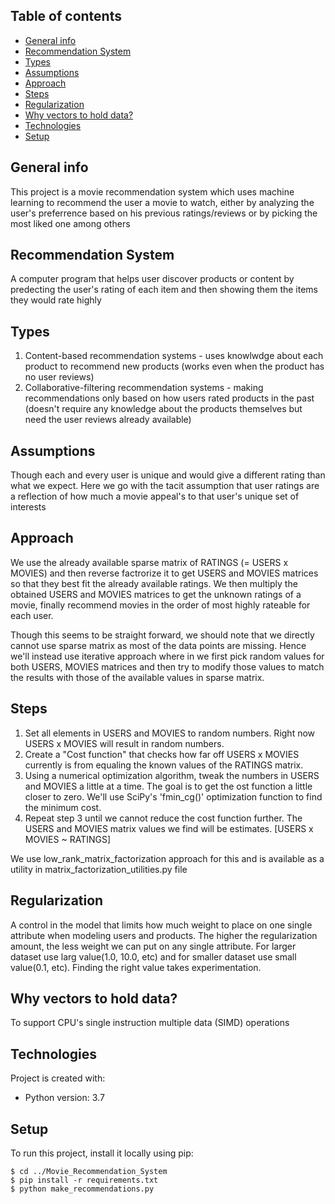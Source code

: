 ## Table of contents
* [General info](#general-info)
* [Recommendation System](#recommendation-system)
* [Types](#types)
* [Assumptions](#assumptions)
* [Approach](#approach)
* [Steps](#steps)
* [Regularization](#regularization)
* [Why vectors to hold data?](#why-vectors-to-hold-data)
* [Technologies](#technologies)
* [Setup](#setup)

## General info
This project is a movie recommendation system which uses machine learning to recommend the user a movie to watch, either by analyzing the user's preferrence based on his previous ratings/reviews or by picking the most liked one among others

## Recommendation System
A computer program that helps user discover products or content by predecting the user's rating of each item and then showing them the items they would rate highly

## Types
1. Content-based recommendation systems - uses knowlwdge about each product to recommend new products (works even when the product has no user reviews)
2. Collaborative-filtering recommendation systems - making recommendations only based on how users rated products in the past (doesn't require any knowledge about the products themselves but need the user reviews already available)

## Assumptions
Though each and every user is unique and would give a different rating than what we expect. Here we go with the tacit assumption that user ratings are a reflection of how much a movie appeal's to that user's unique set of interests

## Approach
We use the already available sparse matrix of RATINGS (= USERS x MOVIES) and then reverse factrorize it to get USERS and MOVIES matrices so that they best fit the already available ratings. We then multiply the obtained USERS and MOVIES matrices to get the unknown ratings of a movie, finally recommend movies in the order of most highly rateable for each user.

Though this seems to be straight forward, we should note that we directly cannot use sparse matrix as most of the data points are missing. Hence we'll instead use iterative approach where in we first pick random values for both USERS, MOVIES matrices and then try to modify those values to match the results with those of the available values in sparse matrix.

## Steps
1. Set all elements in USERS and MOVIES to random numbers. Right now USERS x MOVIES will result in random numbers.
2. Create a "Cost function" that checks how far off USERS x MOVIES currently is from equaling the known values of the RATINGS matrix.
3. Using a numerical optimization algorithm, tweak the numbers in USERS and MOVIES a little at a time. The goal is to get the ost function a little closer to zero. We'll use SciPy's 'fmin_cg()' optimization function to find the minimum cost.
4. Repeat step 3 until we cannot reduce the cost function further. The USERS and MOVIES matrix values we find will be estimates. [USERS x MOVIES ~ RATINGS]

We use low_rank_matrix_factorization approach for this and is available as a utility in matrix_factorization_utilities.py file

## Regularization
A control in the model that limits how much weight to place on one single attribute when modeling users and products. The higher the regularization amount, the less weight we can put on any single attribute. For larger dataset use larg value(1.0, 10.0, etc) and for smaller dataset use small value(0.1, etc). Finding the right value takes experimentation.

## Why vectors to hold data?
To support CPU's single instruction multiple data (SIMD) operations
	
## Technologies
Project is created with:
* Python version: 3.7
	
## Setup
To run this project, install it locally using pip:

```
$ cd ../Movie_Recommendation_System
$ pip install -r requirements.txt
$ python make_recommendations.py
```